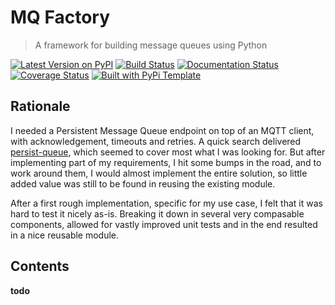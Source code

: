 # MQ Factory

> A framework for building message queues using Python

[![Latest Version on PyPI](https://img.shields.io/pypi/v/mqfactory.svg)](https://pypi.python.org/pypi/mqfactory/)
[![Build Status](https://secure.travis-ci.org/christophevg/mqfactory.svg?branch=master)](http://travis-ci.org/christophevg/mqfactory)
[![Documentation Status](https://readthedocs.org/projects/mqfactory/badge/?version=latest)](https://mqfactory.readthedocs.io/en/latest/?badge=latest)
[![Coverage Status](https://coveralls.io/repos/github/christophevg/mqfactory/badge.svg?branch=master)](https://coveralls.io/github/christophevg/mqfactory?branch=master)
[![Built with PyPi Template](https://img.shields.io/badge/PyPi_Template-v0.0.5-blue.svg)](https://github.com/christophevg/pypi-template)

## Rationale

I needed a Persistent Message Queue endpoint on top of an MQTT client, with acknowledgement, timeouts and retries. A quick search delivered [persist-queue](https://github.com/peter-wangxu/persist-queue), which seemed to cover most what I was looking for. But after implementing part of my requirements, I hit some bumps in the road, and to work around them, I would almost implement the entire solution, so little added value was still to be found in reusing the existing module.

After a first rough implementation, specific for my use case, I felt that it was hard to test it nicely as-is. Breaking it down in several very compasable components, allowed for vastly improved unit tests and in the end resulted in a nice reusable module.

## Contents

__todo__
